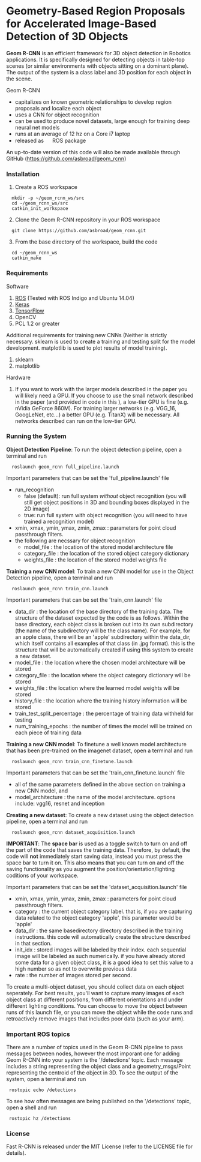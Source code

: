 # Geometry-Based Region Proposals for Accelerated Image-Based Detection of 3D Objects


**Geom R-CNN** is an efficient framework for 3D object detection in Robotics applications. It is specifically designed for detecting objects in table-top scenes (or similar environments with objects sitting on a dominant plane).  The output of the system is a class label and 3D position for each object in the scene.  

Geom R-CNN
 - capitalizes on known geometric relationships to develop region proposals and localize each object
 - uses a CNN for object recognition
 - can be used to produce novel datasets, large enough for training deep neural net models
 - runs at an average of 12 hz on a Core i7 laptop
 - released as <img src="./ros.png" width="15"> ROS package 

An up-to-date version of this code will also be made available through GitHub (https://github.com/asbroad/geom_rcnn)

### Installation

1. Create a ROS workspace
```Shell
  mkdir -p ~/geom_rcnn_ws/src
  cd ~/geom_rcnn_ws/src
  catkin_init_workspace
  ```
2. Clone the Geom R-CNN repository in your ROS workspace
```Shell
  git clone https://github.com/asbroad/geom_rcnn.git
  ```
3. From the base directory of the workspace, build the code
```Shell
  cd ~/geom_rcnn_ws
  catkin_make
  ```

### Requirements

Software
1. [ROS](http://www.ros.org/) (Tested with ROS Indigo and Ubuntu 14.04)
2. [Keras](https://keras.io/)
3. [TensorFlow](https://www.tensorflow.org/) 
4. OpenCV
5. PCL 1.2 or greater

Additional requirements for training new CNNs (Neither is strictly necessary. sklearn is used to create a training and testing split for the model development.  matplotlib is used to plot results of model training).
1. sklearn
2. matplotlib

Hardware
1. If you want to work with the larger models described in the paper you will likely need a GPU.  If you choose to use the small network described in the paper (and provided in code in this ), a low-tier GPU is fine (e.g. nVidia GeForce 860M).  For training larger networks (e.g. VGG_16, GoogLeNet, etc...) a better GPU (e.g. TitanX) will be necessary.  All networks described can run on the low-tier GPU.

### Running the System

**Object Detection Pipeline**: To run the object detection pipeline, open a terminal and run
```Shell
  roslaunch geom_rcnn full_pipeline.launch
  ```
Important parameters that can be set the 'full_pipeline.launch' file
* run_recognition
	* false (default): run full system *without* object recognition (you will still get object positions in 3D and bounding boxes displayed in the 2D image) 
	* true: run full system with object recognition (you will need to have trained a recognition model)
* xmin, xmax, ymin, ymax, zmin, zmax : parameters for point cloud passthrough filters.
* the following are necssary for object recognition
  * model_file : the location of the stored model architecture file 
  * category_file : the location of the stored object category dictionary
  * weights_file : the location of the stored model weights file

**Training a new CNN model**: To train a new CNN model for use in the Object Detection pipeline, open a terminal and run
```Shell
  roslaunch geom_rcnn train_cnn.launch
  ```
Important parameters that can be set the 'train_cnn.launch' file
* data_dir : the location of the base directory of the training data. The structure of the dataset expected by the code is as follows.  Within the base directory, each object class is broken out into its own subdirectory (the name of the subdirectory will be the class name). For example, for an apple class, there will be an 'apple' subdirectory within the data_dir, which itself contains all examples of that class (in .jpg format).  this is the structure that will be automatically created if using this system to create a new dataset.
* model_file : the location where the chosen model architecture will be stored
* category_file : the location where the object category dictionary will be stored
* weights_file : the location where the learned model weights will be stored
* history_file : the location where the training history information will be stored
* train_test_split_percentage : the percentage of training data withheld for testing
* num_training_epochs : the number of times the model will be trained on each piece of training data

**Training a new CNN model**: To finetune a well known model architecture that has been pre-trained on the imagenet dataset, open a terminal and run
```Shell
  roslaunch geom_rcnn train_cnn_finetune.launch
  ```
Important parameters that can be set the 'train_cnn_finetune.launch' file
 * all of the same parameters defined in the above section on training a new CNN model, and
 * model_architecture : the name of the model architecture. options include: vgg16, resnet and inception

**Creating a new dataset**: To create a new dataset using the object detection pipeline, open a terminal and run
```Shell
  roslaunch geom_rcnn dataset_acquisition.launch
  ```
**IMPORTANT**: The **space bar** is used as a toggle switch to turn on and off the part of the code that saves the training data.  Therefore, by default, the code will **not** immediately start saving data, instead you must press the space bar to turn it on.  This also means that you can turn on and off the saving functionality as you augment the position/orientation/lighting coditions of your workspace.

Important parameters that can be set the 'dataset_acquisition.launch' file  
* xmin, xmax, ymin, ymax, zmin, zmax : parameters for point cloud passthrough filters.
* category : the current object category label.  that is, if you are capturing data related to the object category 'apple', this parameter would be 'apple'
* data_dir : the same basedirectory directory described in the training instructions.  this code will automatically create the structure described in that section.
* init_idx : stored images will be labeled by their index.  each sequential image will be labeled as such numerically.  if you have already stored some data for a given object class, it is a good idea to set this value to a high number so as not to overwrite previous data
* rate : the number of images stored per second.

To create a multi-object dataset, you should collect data on each object seperately.  For best results, you'll want to capture many images of each object class at different positions, from different orientations and under different lighting conditions.  You can choose to move the object between runs of this launch file, or you can move the object while the code runs and retroactively remove images that includes poor data (such as your arm).

### Important ROS topics 
There are a number of topics used in the Geom R-CNN pipeline to pass messages between nodes, however the most imporant one for adding Geom R-CNN into your system is the '/detections' topic.  Each message includes a string representing the object class and a geometry_msgs/Point representing the centroid of the object in 3D.  To see the output of the system, open a terminal and run
 ```Shell
  rostopic echo /detections
  ```
To see how often messages are being published on the '/detections' topic, open a shell and run
 ```Shell
  rostopic hz /detections
  ```

### License

Fast R-CNN is released under the MIT License (refer to the LICENSE file for details).
